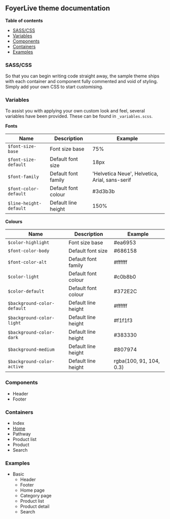## FoyerLive theme documentation

__Table of contents__

* [SASS/CSS](#sass)
* [Variables](#variables)
* [Components](#components)
* [Containers](#containers)
* [Examples](#examples)

### <a name="sass"></a>SASS/CSS

So that you can begin writing code straight away, the sample theme ships with each container and component fully commented and void of styling. 
Simply add your own CSS to start customising.

### <a name="variables"></a>Variables

To assist you with applying your own custom look and feel, several variables have been provided. These can be found in `_variables.scss`.

__Fonts__

| Name                     | Description               | Example                                          |
|--------------------------|---------------------------|--------------------------------------------------|
| `$font-size-base`        | Font size base            | 75%                                              |
| `$font-size-default`     | Default font size         | 18px                                             |
| `$font-family`           | Default font family       | 'Helvetica Neue', Helvetica, Arial, sans-serif   |
| `$font-color-default`    | Default font colour       | #3d3b3b                                          |
| `$line-height-default`   | Default line height       | 150%                                             |

__Colours__

| Name                          | Description               | Example                   |
|-------------------------------|---------------------------|---------------------------|
| `$color-highlight`              | Font size base            | #ea6953                   |
| `$font-color-body`              | Default font size         | #686158                   |
| `$font-color-alt`               | Default font family       | #ffffff                   |
| `$color-light`                  | Default font colour       | #c0b8b0                   |
| `$color-default`                | Default font colour       | #372E2C                   |
| `$background-color-default`     | Default line height       | #ffffff                   |
| `$background-color-light`       | Default line height       | #f1f1f3                   |
| `$background-color-dark`        | Default line height       | #383330                   |
| `$background-medium`            | Default line height       | #807974                   |
| `$background-color-active`      | Default line height       | rgba(100, 91, 104, 0.3)   |


### <a name="components"></a>Components
* Header
* Footer

### <a name="containers"></a>Containers
* Index
* [Home](/doc/containers/home.md)
* Pathway
* Product list
* Product
* Search

### <a name="examples"></a>Examples

* Basic
  * Header
  * Footer 
  * Home page
  * Category page
  * Product list
  * Product detail
  * Search